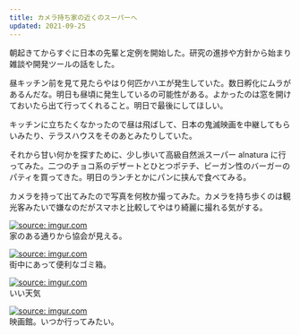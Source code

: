 ```yaml
---
title: カメラ持ち家の近くのスーパーへ
updated: 2021-09-25
---
```


朝起きてからすぐに日本の先輩と定例を開始した。研究の進捗や方針から始まり雑談や開発ツールの話をした。

昼キッチン前を見て見たらやはり何匹かハエが発生していた。数日孵化にムラがあるんだな。明日も昼頃に発生しているの可能性がある。よかったのは窓を開けておいたら出て行ってくれること。明日で最後にしてほしい。

キッチンに立ちたくなかったので昼は飛ばして、日本の鬼滅映画を中継してもらいみたり、テラスハウスをそのあとみたりしていた。

それから甘い何かを探すために、少し歩いて高級自然派スーパー alnatura に行ってみた。二つのチョコ系のデザートとひとつポテチ、ビーガン性のバーガーのパティを買ってきた。明日のランチとかにパンに挟んで食べてみる。

カメラを持って出てみたので写真を何枚か撮ってみた。カメラを持ち歩くのは観光客みたいで嫌なのだがスマホと比較してやはり綺麗に撮れる気がする。

<a href="https://imgur.com/s1MOFYp"><img src="https://i.imgur.com/s1MOFYp.jpg" title="source: imgur.com" /></a>  
家のある通りから協会が見える。

<a href="https://imgur.com/aWLcmz6"><img src="https://i.imgur.com/aWLcmz6.jpg" title="source: imgur.com" /></a>  
街中にあって便利なゴミ箱。

<a href="https://imgur.com/uSBuyJA"><img src="https://i.imgur.com/uSBuyJA.jpg" title="source: imgur.com" /></a>  
いい天気

<a href="https://imgur.com/7tc0koX"><img src="https://i.imgur.com/7tc0koX.jpg" title="source: imgur.com" /></a>  
映画館。いつか行ってみたい。
